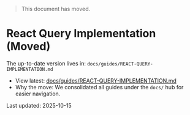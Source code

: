 > This document has moved.

# React Query Implementation (Moved)

The up-to-date version lives in: `docs/guides/REACT-QUERY-IMPLEMENTATION.md`

- View latest: [docs/guides/REACT-QUERY-IMPLEMENTATION.md](./docs/guides/REACT-QUERY-IMPLEMENTATION.md)
- Why the move: We consolidated all guides under the `docs/` hub for easier navigation.

Last updated: 2025-10-15
